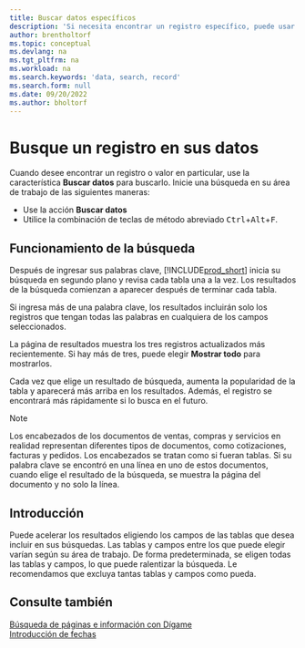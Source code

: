 ```yaml
---
title: Buscar datos específicos
description: 'Si necesita encontrar un registro específico, puede usar Buscar.'
author: brentholtorf
ms.topic: conceptual
ms.devlang: na
ms.tgt_pltfrm: na
ms.workload: na
ms.search.keywords: 'data, search, record'
ms.search.form: null
ms.date: 09/20/2022
ms.author: bholtorf
---
```


# <a name="search-for-a-record-in-your-data"></a><a name="search-for-a-record-in-your-data"></a>Busque un registro en sus datos

Cuando desee encontrar un registro o valor en particular, use la característica **Buscar datos** para buscarlo. Inicie una búsqueda en su área de trabajo de las siguientes maneras:

* Use la acción **Buscar datos**
* Utilice la combinación de teclas de método abreviado <kbd>Ctrl</kbd>+<kbd>Alt</kbd>+<kbd>F</kbd>.

## <a name="how-search-works"></a><a name="how-search-works"></a>Funcionamiento de la búsqueda

Después de ingresar sus palabras clave, [!INCLUDE[prod_short](includes/prod_short.md)] inicia su búsqueda en segundo plano y revisa cada tabla una a la vez. Los resultados de la búsqueda comienzan a aparecer después de terminar cada tabla. 

Si ingresa más de una palabra clave, los resultados incluirán solo los registros que tengan todas las palabras en cualquiera de los campos seleccionados.

La página de resultados muestra los tres registros actualizados más recientemente. Si hay más de tres, puede elegir **Mostrar todo** para mostrarlos.

Cada vez que elige un resultado de búsqueda, aumenta la popularidad de la tabla y aparecerá más arriba en los resultados. Además, el registro se encontrará más rápidamente si lo busca en el futuro.

> [!NOTE]
> Los encabezados de los documentos de ventas, compras y servicios en realidad representan diferentes tipos de documentos, como cotizaciones, facturas y pedidos. Los encabezados se tratan como si fueran tablas. Si su palabra clave se encontró en una línea en uno de estos documentos, cuando elige el resultado de la búsqueda, se muestra la página del documento y no solo la línea.

## <a name="getting-started"></a><a name="getting-started"></a>Introducción

Puede acelerar los resultados eligiendo los campos de las tablas que desea incluir en sus búsquedas. Las tablas y campos entre los que puede elegir varían según su área de trabajo. De forma predeterminada, se eligen todas las tablas y campos, lo que puede ralentizar la búsqueda. Le recomendamos que excluya tantas tablas y campos como pueda.

## <a name="see-also"></a><a name="see-also"></a>Consulte también

[Búsqueda de páginas e información con Dígame](ui-search.md)  
[Introducción de fechas](ui-enter-data.md)  

